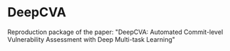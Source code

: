 # DeepCVA
Reproduction package of the paper: "DeepCVA: Automated Commit-level Vulnerability Assessment with Deep Multi-task Learning"
